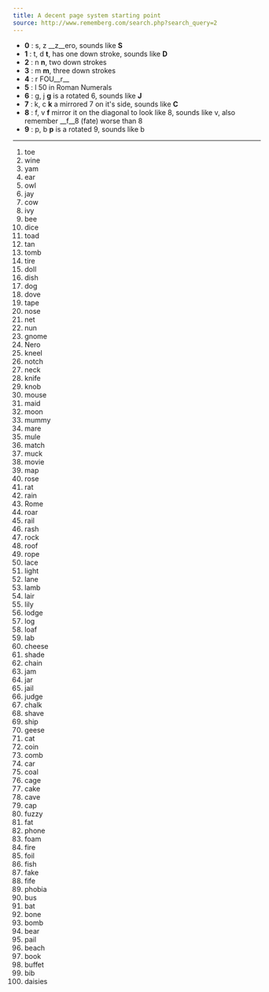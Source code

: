 ```yaml
---
title: A decent page system starting point
source: http://www.rememberg.com/search.php?search_query=2
---
```


- __0__ : s, z  __z__ero, sounds like __S__
- __1__ : t, d  __t__, has one down stroke, sounds like __D__
- __2__ : n  __n__, two down strokes
- __3__ : m  __m__, three down strokes
- __4__ : r  FOU__r__
- __5__ : l  50 in Roman Numerals
- __6__ : g, j  __g__ is a rotated 6, sounds like __J__
- __7__ : k, c  __k__ a mirrored 7 on it's side, sounds like __C__
- __8__ : f, v  __f__ mirror it on the diagonal to look like 8, sounds like v, also remember __f__8 (fate) worse than 8
- __9__ : p, b  __p__ is a rotated 9, sounds like b

---

001. toe
002. wine
003. yam
004. ear
005. owl
006. jay
007. cow
008. ivy
009. bee
010. dice
011. toad
012. tan
013. tomb
014. tire
015. doll
016. dish
017. dog
018. dove
019. tape
020. nose
021. net
022. nun
023. gnome
024. Nero
025. kneel
026. notch
027. neck
028. knife
029. knob
030. mouse
031. maid
032. moon
033. mummy
034. mare
035. mule
036. match
037. muck
038. movie
039. map
040. rose
041. rat
042. rain
043. Rome
044. roar
045. rail
046. rash
047. rock
048. roof
049. rope
050. lace
051. light
052. lane
053. lamb
054. lair
055. lily
056. lodge
057. log
058. loaf
059. lab
060. cheese
061. shade
062. chain
063. jam
064. jar
065. jail
066. judge
067. chalk
068. shave
069. ship
070. geese
071. cat
072. coin
073. comb
074. car
075. coal
076. cage
077. cake
078. cave
079. cap
080. fuzzy
081. fat
082. phone
083. foam
084. fire
085. foil
086. fish
087. fake
088. fife
089. phobia
090. bus
091. bat
092. bone
093. bomb
094. bear
095. pail
096. beach
097. book
098. buffet
099. bib
100. daisies